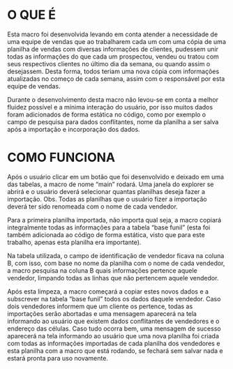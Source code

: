 <h1>O QUE É</h1>
<p>Esta macro foi desenvolvida levando em conta atender a necessidade de uma equipe de vendas que ao trabalharem cada um com uma cópia de uma planilha de vendas com diversas informações de clientes, pudessem unir todas as informações do que cada um prospectou, vendeu ou tratou com seus respectivos clientes no último dia da semana, ou quando assim o desejassem. Desta forma, todos teriam uma nova cópia com informações atualizadas no começo de cada semana, assim com o responsável por esta equipe de vendas.</p>
<p>Durante o desenvolvimento desta macro não levou-se em conta a melhor fluidez possível e a mínima interação do usuário, por isso muitos dados foram adicionados de forma estática no código, como por exemplo o campo de pesquisa para dados conflitantes, nome da planilha a ser salva após a importação e incorporação dos dados.</p>

<h1>COMO FUNCIONA</h1>

<p>Após o usuário clicar em um botão que foi desenvolvido e deixado em uma das tabelas, a macro de nome “main” rodará. Uma janela do explorer se abrirá e o usuário deverá selecionar quantas planilhas deseja fazer a importação. Obs. Todas as planilhas que o usuário fizer a importação deverá ter sido renomeada com o nome de cada vendedor.</p>
<p>Para a primeira planilha importada, não importa qual seja, a macro copiará integralmente todas as informações para a tabela “base funil” (esta foi também adicionada ao código de forma estática, visto que para este trabalho, apenas esta planilha era importante).</p>
<p>Na tabela utilizada, o campo de identificação de vendedor ficava na coluna B, com isso, com base no nome da planilha com o nome de cada vendedor, a macro pesquisa na coluna B quais informações pertence aquele vendedor, limpando todas as linhas que não pertencem aquele vendedor.</p>
<p>Após esta limpeza, a macro começará a copiar estes novos dados e a subscrever na tabela “base funil” todos os dados daquele vendedor. Caso dois vendedores informem que um cliente os pertence, todas as importações serão abortadas e uma mensagem aparecerá na tela informando ao usuário que existem dados conflitantes de vendedores e o endereço das células. Caso tudo ocorra bem, uma mensagem de sucesso aparecerá na tela informando ao usuário que uma nova planilha foi criada com todas as informações importadas de cada planilha dos vendedores e esta planilha com a macro que está rodando, se fechará sem salvar nada e estará pronta para uso novamente.</p> 
